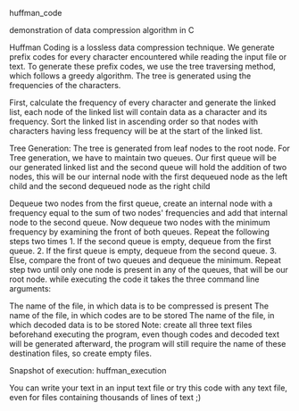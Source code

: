 huffman_code

demonstration of data compression algorithm in C

Huffman Coding is a lossless data compression technique. We generate prefix codes for every character encountered while reading the input file or text. To generate these prefix codes, we use the tree traversing method, which follows a greedy algorithm. The tree is generated using the frequencies of the characters.

First, calculate the frequency of every character and generate the linked list, each node of the linked list will contain data as a character and its frequency. Sort the linked list in ascending order so that nodes with characters having less frequency will be at the start of the linked list.

Tree Generation: The tree is generated from leaf nodes to the root node. For Tree generation, we have to maintain two queues. Our first queue will be our generated linked list and the second queue will hold the addition of two nodes, this will be our internal node with the first dequeued node as the left child and the second dequeued node as the right child

Dequeue two nodes from the first queue, create an internal node with a frequency equal to the sum of two nodes' frequencies and add that internal node to the second queue.
Now dequeue two nodes with the minimum frequency by examining the front of both queues. Repeat the following steps two times 1. If the second queue is empty, dequeue from the first queue. 2. If the first queue is empty, dequeue from the second queue. 3. Else, compare the front of two queues and dequeue the minimum.
Repeat step two until only one node is present in any of the queues, that will be our root node.
while executing the code it takes the three command line arguments:

The name of the file, in which data is to be compressed is present
The name of the file, in which codes are to be stored
The name of the file, in which decoded data is to be stored
Note: create all three text files beforehand executing the program, even though codes and decoded text will be generated afterward, the program will still require the name of these destination files, so create empty files.

Snapshot of execution: huffman_execution

You can write your text in an input text file or try this code with any text file, even for files containing thousands of lines of text ;)
